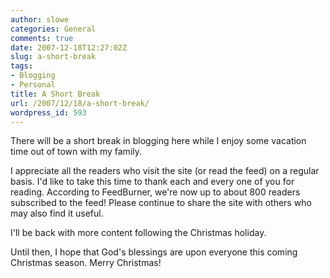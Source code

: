 ```yaml
---
author: slowe
categories: General
comments: true
date: 2007-12-18T12:27:02Z
slug: a-short-break
tags:
- Blogging
- Personal
title: A Short Break
url: /2007/12/18/a-short-break/
wordpress_id: 593
---
```


There will be a short break in blogging here while I enjoy some vacation time out of town with my family.

I appreciate all the readers who visit the site (or read the feed) on a regular basis. I'd like to take this time to thank each and every one of you for reading. According to FeedBurner, we're now up to about 800 readers subscribed to the feed! Please continue to share the site with others who may also find it useful.

I'll be back with more content following the Christmas holiday.

Until then, I hope that God's blessings are upon everyone this coming Christmas season. Merry Christmas!
